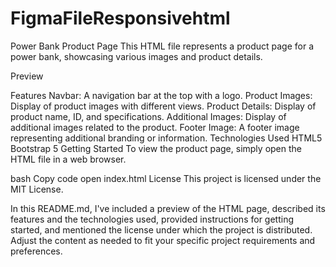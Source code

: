 # FigmaFileResponsivehtml

Power Bank Product Page
This HTML file represents a product page for a power bank, showcasing various images and product details.

Preview

Features
Navbar: A navigation bar at the top with a logo.
Product Images: Display of product images with different views.
Product Details: Display of product name, ID, and specifications.
Additional Images: Display of additional images related to the product.
Footer Image: A footer image representing additional branding or information.
Technologies Used
HTML5
Bootstrap 5
Getting Started
To view the product page, simply open the HTML file in a web browser.

bash
Copy code
open index.html
License
This project is licensed under the MIT License.

In this README.md, I've included a preview of the HTML page, described its features and the technologies used, provided instructions for getting started, and mentioned the license under which the project is distributed. Adjust the content as needed to fit your specific project requirements and preferences.
